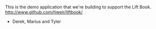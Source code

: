 This is the demo application that we're building to support the Lift Book.
http://www.github.com/tjweir/liftbook/

- Derek, Marius and Tyler
